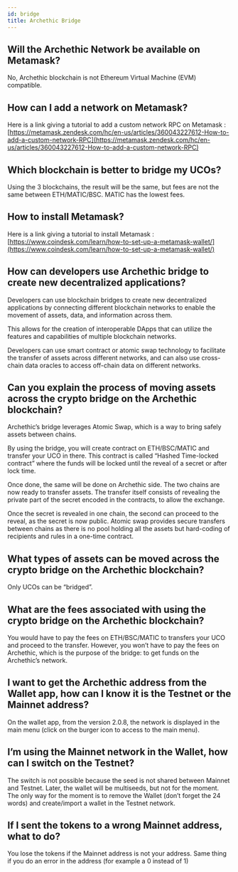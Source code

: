 ```yaml
---
id: bridge
title: Archethic Bridge
---
```


## **Will the Archethic Network be available on Metamask?**
No, Archethic blockchain is not Ethereum Virtual Machine (EVM) compatible.

## **How can I add a network on Metamask?**

Here is a link giving a tutorial to add a custom network RPC on Metamask : [https://metamask.zendesk.com/hc/en-us/articles/360043227612-How-to-add-a-custom-network-RPC](https://metamask.zendesk.com/hc/en-us/articles/360043227612-How-to-add-a-custom-network-RPC)

## **Which blockchain is better to bridge my UCOs?**

Using the 3 blockchains, the result will be the same, but fees are not the same between ETH/MATIC/BSC. MATIC has the lowest fees.

## **How to install Metamask?**

Here is a link giving a tutorial to install Metamask : [https://www.coindesk.com/learn/how-to-set-up-a-metamask-wallet/](https://www.coindesk.com/learn/how-to-set-up-a-metamask-wallet/)

## **How can developers use Archethic bridge to create new decentralized applications?**

Developers can use blockchain bridges to create new decentralized applications by connecting different blockchain networks to enable the movement of assets, data, and information across them. 

This allows for the creation of interoperable DApps that can utilize the features and capabilities of multiple blockchain networks. 

Developers can use smart contract or atomic swap technology to facilitate the transfer of assets across different networks, and can also use cross-chain data oracles to access off-chain data on different networks.

## **Can you explain the process of moving assets across the crypto bridge on the Archethic blockchain?**

Archethic’s bridge leverages Atomic Swap, which is a way to bring safely assets between chains.

By using the bridge, you will create contract on ETH/BSC/MATIC and transfer your UCO in there. This contract is called “Hashed Time-locked contract” where the funds will be locked until the reveal of a secret or after lock time.

Once done, the same will be done on Archethic side. The two chains are now ready to transfer assets.
The transfer itself consists of revealing the private part of the secret encoded in the contracts, to allow the exchange.

Once the secret is revealed in one chain, the second can proceed to the reveal, as the secret is now public. 
Atomic swap provides secure transfers between chains as there is no pool holding all the assets but hard-coding of recipients and rules in a one-time contract.

## **What types of assets can be moved across the crypto bridge on the Archethic blockchain?**

Only UCOs can be “bridged”.

## **What are the fees associated with using the crypto bridge on the Archethic blockchain?**

You would have to pay the fees on ETH/BSC/MATIC to transfers your UCO and proceed to the transfer.
However, you won’t have to pay the fees on Archethic, which is the purpose of the bridge: to get funds on the Archethic’s network.

## **I want to get the Archethic address from the Wallet app, how can I know it is the Testnet or the Mainnet address?**

On the wallet app, from the version 2.0.8, the network is displayed in the main menu (click on the burger icon to access to the main menu).

## **I’m using the Mainnet network in the Wallet, how can I switch on the Testnet?**

The switch is not possible because the seed is not shared between Mainnet and Testnet. Later, the wallet will be multiseeds, but not for the moment. 
The only way for the moment is to remove the Wallet (don’t forget the 24 words) and create/import a wallet in the Testnet network.

## **If I sent the tokens to a wrong Mainnet address, what to do?**

You lose the tokens if the Mainnet address is not your address. Same thing if you do an error in the address (for example a 0 instead of 1)